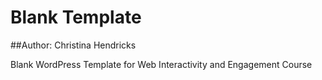 # Blank Template

##Author: Christina Hendricks

Blank WordPress Template for Web Interactivity and Engagement Course
